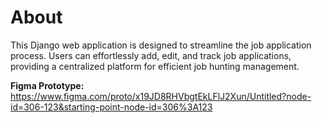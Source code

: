 About
===============

This Django web application is designed to streamline the job application process. Users can effortlessly add, edit, and track job applications, providing a centralized platform for efficient job hunting management.


**Figma Prototype:** https://www.figma.com/proto/x19JD8RHVbgtEkLFlJ2Xun/Untitled?node-id=306-123&starting-point-node-id=306%3A123